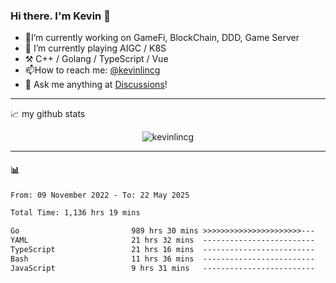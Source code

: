### Hi there. I'm Kevin 👋

- 🔭I’m currently working on GameFi, BlockChain, DDD, Game Server
- 🌱 I’m currently playing AIGC / K8S
-   :hammer_and_pick: C++ / Golang / TypeScript / Vue
- 📫How to reach me: [@kevinlincg](https://twitter.com/kevinlincg) 
-   :thought_balloon: Ask me anything at [Discussions](https://github.com/kevinlincg/kevinlincg/issues/new)!

---

📈 my github stats

<p align="center"> <img src="https://github-readme-stats-ouuan.vercel.app/api?username=kevinlincg&theme=dark&show_icons=true&count_private=true" alt="kevinlincg" />

---

#### :bar_chart: 

<!--START_SECTION:waka-->

```txt
From: 09 November 2022 - To: 22 May 2025

Total Time: 1,136 hrs 19 mins

Go                         989 hrs 30 mins >>>>>>>>>>>>>>>>>>>>>>---   87.08 %
YAML                       21 hrs 32 mins  -------------------------   01.90 %
TypeScript                 21 hrs 16 mins  -------------------------   01.87 %
Bash                       11 hrs 36 mins  -------------------------   01.02 %
JavaScript                 9 hrs 31 mins   -------------------------   00.84 %
```

<!--END_SECTION:waka-->
